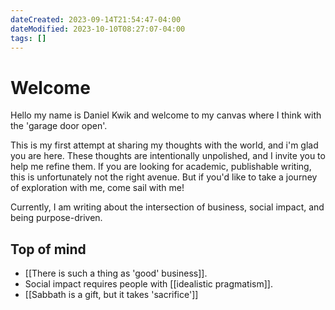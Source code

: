 ```yaml
---
dateCreated: 2023-09-14T21:54:47-04:00
dateModified: 2023-10-10T08:27:07-04:00
tags: []
---
```

# Welcome

Hello my name is Daniel Kwik and welcome to my canvas where I think with the 'garage door open'. 

This is my first attempt at sharing my thoughts with the world, and i'm glad you are here. These thoughts are intentionally unpolished, and I invite you to help me refine them. If you are looking for academic, publishable writing, this is unfortunately not the right avenue. But if you'd like to take a journey of exploration with me, come sail with me!

Currently, I am writing about the intersection of business, social impact, and being purpose-driven.
## Top of mind

- [[There is such a thing as 'good' business]].
- Social impact requires people with [[idealistic pragmatism]].
- [[Sabbath is a gift, but it takes 'sacrifice']]